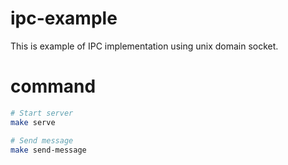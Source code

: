 # ipc-example

This is example of IPC implementation using unix domain socket.


# command

```bash
# Start server
make serve

# Send message
make send-message
```
